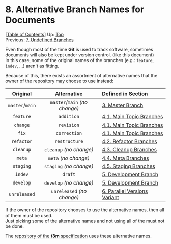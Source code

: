 # 8. Alternative Branch Names for Documents #

\[[Table of Contents](index.md#table-of-contents)\]
Up: [Top](index.md)  
Previous: [7. Undefined Branches](undefined-branches.md)

Even though most of the time **Git** is used to track software, sometimes documents will also be kept under
version control. (like this document)  
In this case, some of the original names of the branches (e.g.: `feature`, `indev`, ...) aren't as fitting.

Because of this, there exists an assortment of alternative names that the owner of the repository may choose to use
instead:

|    Original     |          Alternative          | Defined in Section                                                         |
| :-------------: | :---------------------------: | :------------------------------------------------------------------------- |
| `master`/`main` | `master`/`main` _(no change)_ | [3. Master Branch](master-branch.md)                                       |
|    `feature`    |          `addition`           | [4.1. Main Topic Branches](topic-branches/main-topics.md#feature-branches) |
|    `change`     |          `revision`           | [4.1. Main Topic Branches](topic-branches/main-topics.md#change-branches)  |
|      `fix`      |         `correction`          | [4.1. Main Topic Branches](topic-branches/main-topics.md#fix-branches)     |
|   `refactor`    |         `restructure`         | [4.2. Refactor Branches](topic-branches/refactor.md)                       |
|    `cleanup`    |    `cleanup` _(no change)_    | [4.3. Cleanup Branches](topic-branches/cleanup.md)                         |
|     `meta`      |     `meta` _(no change)_      | [4.4. Meta Branches](topic-branches/meta.md)                               |
|    `staging`    |    `staging` _(no change)_    | [4.5. Staging Branches](topic-branches/staging.md)                         |
|     `indev`     |            `draft`            | [5. Development Branch](development-branch.md)                             |
|    `develop`    |    `develop` _(no change)_    | [5. Development Branch](development-branch.md)                             |
|  `unreleased`   |  `unreleased` _(no change)_   | [6. Parallel Versions Variant](parallel-versions-variant.md)               |

If the owner of the repository chooses to use the alternative names, then all of them must be used.  
Just picking some of the alternative names and not using all of the must not be done.

The [repository of the **t3m** specification] uses these alternative names.

[repository of the **t3m** specification]: https://github.com/mfederczuk/t3m
